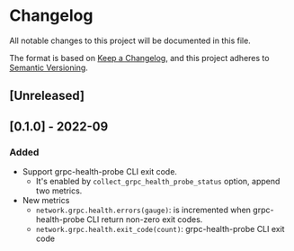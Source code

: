 # Changelog
All notable changes to this project will be documented in this file.

The format is based on [Keep a Changelog](https://keepachangelog.com/en/1.0.0/),
and this project adheres to [Semantic Versioning](https://semver.org/spec/v2.0.0.html).

## [Unreleased]

## [0.1.0] - 2022-09

### Added
- Support grpc-health-probe CLI exit code.
  - It's enabled by `collect_grpc_health_probe_status` option, append two metrics.
- New metrics
  - `network.grpc.health.errors(gauge)`: is incremented when grpc-health-probe CLI return non-zero exit codes.
  - `network.grpc.health.exit_code(count)`: grpc-health-probe CLI exit code

